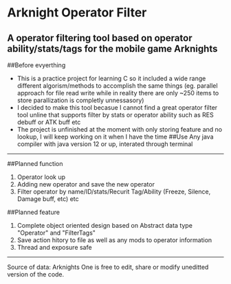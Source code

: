 # Arknight Operator Filter
A operator filtering tool based on operator ability/stats/tags for the mobile game Arknights
---
##Before evyerthing
- This is a practice project for learning C so it included a wide range different algorism/methods to accomplish the same things (eg. parallel approach for file read write while in reality there are only ~250 items to store parallization is completly unnessasory)
- I decided to make this tool becasue I cannot find a great operator filter tool unline that supports filter by stats or operator ability such as RES debuff or ATK buff etc
- The project is unfinished at the moment with only storing feature and no lookup, I will keep working on it when I have the time
##Use
Any java compiler with java version 12 or up, interated through terminal
---
##Planned function
1) Operator look up
2) Adding new operator and save the new operator
3) Filter operator by name/ID/stats/Recurit Tag/Ability (Freeze, Silence, Damage buff, etc) etc

##Planned feature
1) Complete object oriented design based on Abstract data type "Operator" and "FilterTags"
2) Save action hitory to file as well as any mods to operator information
3) Thread and exposure safe

---
Source of data: Arknights
One is free to edit, share or modify uneditted version of the code.

